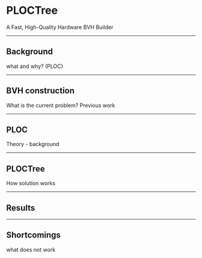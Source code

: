 # PLOCTree
A Fast, High-Quality Hardware BVH Builder

---

## Background
what and why? (PLOC)

---

## BVH construction
What is the current problem? Previous work

---

## PLOC
Theory - background

---

## PLOCTree
How solution works

---

## Results

---

## Shortcomings
what does not work
